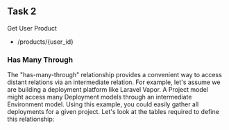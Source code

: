 ## Task 2

Get User Product

- /products/{user_id}


### Has Many Through
The "has-many-through" relationship provides a convenient way to access distant relations via an intermediate relation. For example, let's assume we are building a deployment platform like Laravel Vapor. A Project model might access many Deployment models through an intermediate Environment model. Using this example, you could easily gather all deployments for a given project. Let's look at the tables required to define this relationship:
